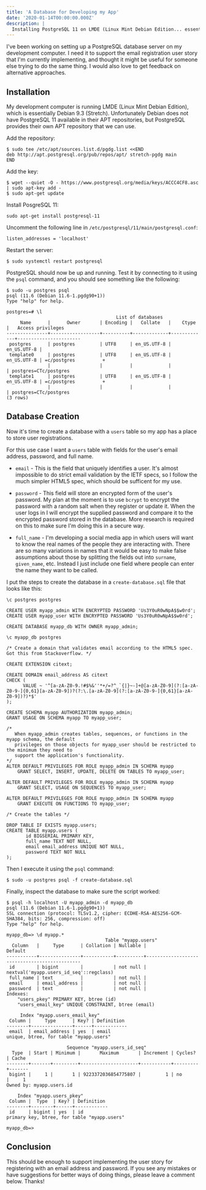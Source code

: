 ```yaml
---
title: 'A Database for Developing my App'
date: '2020-01-14T00:00:00.000Z'
description: |
  Installing PostgreSQL 11 on LMDE (Linux Mint Debian Edition... essentially Debian 9.3 Stretch) and creating a database for developing my app.
---
```


I've been working on setting up a PostgreSQL database server on my development computer. I need it to support the email registration user story that I'm currently implementing, and thought it might be useful for someone else trying to do the same thing. I would also love to get feedback on alternative approaches.

## Installation

My development computer is running LMDE (Linux Mint Debian Edition), which is essentially Debian 9.3 (Stretch). Unfortunately Debian does not have PostgreSQL 11 available in their APT repositories, but PostgreSQL provides their own APT repository that we can use.

Add the repository:

```
$ sudo tee /etc/apt/sources.list.d/pgdg.list <<END
deb http://apt.postgresql.org/pub/repos/apt/ stretch-pgdg main
END
```

Add the key:

```
$ wget --quiet -O - https://www.postgresql.org/media/keys/ACCC4CF8.asc | sudo apt-key add -
$ sudo apt-get update
```

Install PosgreSQL 11:

```
sudo apt-get install postgresql-11

```

Uncomment the following line in `/etc/postgresql/11/main/postgresql.conf`:

```
listen_addresses = 'localhost'
```

Restart the server:

```
$ sudo systemctl restart postgresql
```

PostgreSQL should now be up and running. Test it by connecting to it using the `psql` command, and you should see something like the following:

```
$ sudo -u postgres psql
psql (11.6 (Debian 11.6-1.pgdg90+1))
Type "help" for help.

postgres=# \l
                                        List of databases
     Name      |      Owner       | Encoding |   Collate   |    Ctype    |   Access privileges   
---------------+------------------+----------+-------------+-------------+-----------------------
 postgres      | postgres         | UTF8     | en_US.UTF-8 | en_US.UTF-8 | 
 template0     | postgres         | UTF8     | en_US.UTF-8 | en_US.UTF-8 | =c/postgres          +
               |                  |          |             |             | postgres=CTc/postgres
 template1     | postgres         | UTF8     | en_US.UTF-8 | en_US.UTF-8 | =c/postgres          +
               |                  |          |             |             | postgres=CTc/postgres
(3 rows)
```

## Database Creation

Now it's time to create a database with a `users` table so my app has a place to store user registrations.

For this use case I want a `users` table with fields for the user's email address, password, and full name.

- `email` - This is the field that uniquely identifies a user. It's almost impossible to do strict email validation by the IETF specs, so I follow the much simpler HTML5 spec, which should be sufficent for my use.

- `password` - This field will store an encrypted form of the user's password. My plan at the moment is to use `bcrypt` to encrypt the password with a random salt when they register or update it. When the user logs in I will encrypt the supplied password and compare it to the encrypted password stored in the database. More research is required on this to make sure I'm doing this in a secure way.

- `full_name` - I'm developing a social media app in which users will want to know the real names of the people they are interacting with. There are so many variations in names that it would be easy to make false assumptions about those by splitting the fields out into `surname`, `given_name`, etc. Instead I just include one field where people can enter the name they want to be called.

I put the steps to create the database in a `create-database.sql` file that looks like this:

```
\c postgres postgres

CREATE USER myapp_admin WITH ENCRYPTED PASSWORD 'Us3Y0uR0wNpA$$w0rd';
CREATE USER myapp_user WITH ENCRYPTED PASSWORD 'Us3Y0uR0wNpA$$w0rd';

CREATE DATABASE myapp_db WITH OWNER myapp_admin;

\c myapp_db postgres

/* Create a domain that validates email according to the HTML5 spec. Got this from Stackoverflow. */

CREATE EXTENSION citext;

CREATE DOMAIN email_address AS citext
CHECK (
      VALUE ~ '^[a-zA-Z0-9.!#$%&''*+/=?^_`{|}~-]+@[a-zA-Z0-9](?:[a-zA-Z0-9-]{0,61}[a-zA-Z0-9])?(?:\.[a-zA-Z0-9](?:[a-zA-Z0-9-]{0,61}[a-zA-Z0-9])?)*$'
);

CREATE SCHEMA myapp AUTHORIZATION myapp_admin;
GRANT USAGE ON SCHEMA myapp TO myapp_user;

/*
   When myapp_admin creates tables, sequences, or functions in the myapp schema, the default
   privileges on those objects for myapp_user should be restricted to the minimum they need to
   support the application's functionality.
*/
ALTER DEFAULT PRIVILEGES FOR ROLE myapp_admin IN SCHEMA myapp
    GRANT SELECT, INSERT, UPDATE, DELETE ON TABLES TO myapp_user;

ALTER DEFAULT PRIVILEGES FOR ROLE myapp_admin IN SCHEMA myapp
    GRANT SELECT, USAGE ON SEQUENCES TO myapp_user;

ALTER DEFAULT PRIVILEGES FOR ROLE myapp_admin IN SCHEMA myapp
    GRANT EXECUTE ON FUNCTIONS TO myapp_user;

/* Create the tables */

DROP TABLE IF EXISTS myapp.users;
CREATE TABLE myapp.users (
       id BIGSERIAL PRIMARY KEY,
       full_name TEXT NOT NULL,
       email email_address UNIQUE NOT NULL,
       password TEXT NOT NULL
);
```

Then I execute it using the `psql` command:

```
$ sudo -u postgres psql -f create-database.sql
```

Finally, inspect the database to make sure the script worked:

```
$ psql -h localhost -U myapp_admin -d myapp_db
psql (11.6 (Debian 11.6-1.pgdg90+1))
SSL connection (protocol: TLSv1.2, cipher: ECDHE-RSA-AES256-GCM-SHA384, bits: 256, compression: off)
Type "help" for help.

myapp_db=> \d myapp.*
                                    Table "myapp.users"
  Column   |     Type      | Collation | Nullable |                   Default                    
-----------+---------------+-----------+----------+----------------------------------------------
 id        | bigint        |           | not null | nextval('myapp.users_id_seq'::regclass)
 full_name | text          |           | not null | 
 email     | email_address |           | not null | 
 password  | text          |           | not null | 
Indexes:
    "users_pkey" PRIMARY KEY, btree (id)
    "users_email_key" UNIQUE CONSTRAINT, btree (email)

     Index "myapp.users_email_key"
 Column |     Type      | Key? | Definition 
--------+---------------+------+------------
 email  | email_address | yes  | email
unique, btree, for table "myapp.users"

                      Sequence "myapp.users_id_seq"
  Type  | Start | Minimum |       Maximum       | Increment | Cycles? | Cache 
--------+-------+---------+---------------------+-----------+---------+-------
 bigint |     1 |       1 | 9223372036854775807 |         1 | no      |     1
Owned by: myapp.users.id

    Index "myapp.users_pkey"
 Column |  Type  | Key? | Definition 
--------+--------+------+------------
 id     | bigint | yes  | id
primary key, btree, for table "myapp.users"

myapp_db=>
```

## Conclusion

This should be enough to support implementing the user story for registering with an email address and password. If you see any mistakes or have suggestions for better ways of doing things, please leave a comment below. Thanks!